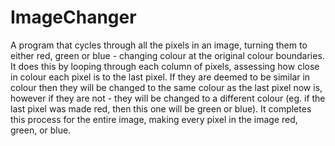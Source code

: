 # ImageChanger
A program that cycles through all the pixels in an image, turning them to either red, green or blue - changing colour at the original colour boundaries.
It does this by looping through each column of pixels, assessing how close in colour each pixel is to the last pixel. If they are deemed to be similar in colour then they will be changed to the same colour as the last pixel now is, however if they are not - they will be changed to a different colour (eg. if the last pixel was made red, then this one will be green or blue). It completes this process for the entire image, making every pixel in the image red, green, or blue.
